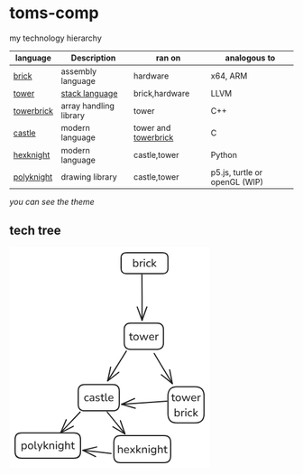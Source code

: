 # toms-comp
my technology hierarchy

|language| Description | ran on | analogous to |
| - | - | - | - |
| [brick](brick.md) | assembly language | hardware | x64, ARM |
| [tower](tower.md) | [stack language](stacklanguage.md) | brick,hardware | LLVM |
| [towerbrick](towerbrick.md) | array handling library | tower| C++ |
| [castle](castle.md) | modern language | tower and [towerbrick](towerbrick.md) | C |
| [hexknight](hexknight.md)| modern language | castle,tower| Python | 
| [polyknight](polyknight.md) | drawing library | castle,tower | p5.js, turtle or openGL (WIP) | 

*you can see the theme*

## tech tree

![alt text](tech_tree.png)
